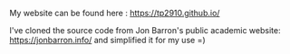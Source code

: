My website can be found here : https://tp2910.github.io/

I've cloned the source code from Jon Barron's public academic website: https://jonbarron.info/ and simplified it for my use =)
